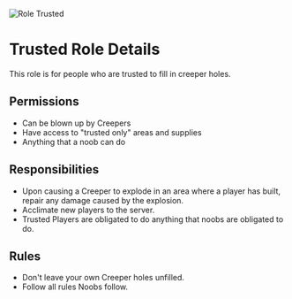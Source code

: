 ![Role Trusted](https://img.shields.io/badge/Role-Trusted-3F3F3F.svg)
# Trusted Role Details
This role is for people who are trusted to fill in creeper holes.

## Permissions
- Can be blown up by Creepers
- Have access to "trusted only" areas and supplies
- Anything that a noob can do

## Responsibilities
- Upon causing a Creeper to explode in an area where a player has built, repair any damage caused by the explosion.
- Acclimate new players to the server.
- Trusted Players are obligated to do anything that noobs are obligated to do.

## Rules
- Don't leave your own Creeper holes unfilled.
- Follow all rules Noobs follow.
